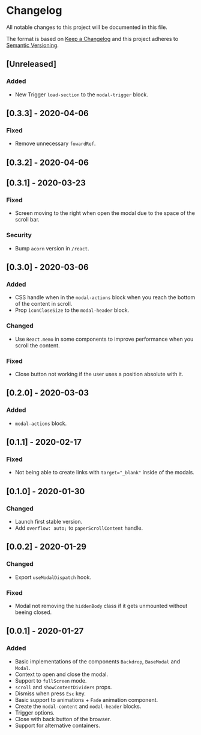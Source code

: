 # Changelog

All notable changes to this project will be documented in this file.

The format is based on [Keep a Changelog](http://keepachangelog.com/en/1.0.0/)
and this project adheres to [Semantic Versioning](http://semver.org/spec/v2.0.0.html).

## [Unreleased]
### Added
- New Trigger `load-section` to the `modal-trigger` block.

## [0.3.3] - 2020-04-06
### Fixed
- Remove unnecessary `fowardRef`.

## [0.3.2] - 2020-04-06

## [0.3.1] - 2020-03-23
### Fixed
- Screen moving to the right when open the modal due to the space of the scroll bar.

### Security
- Bump `acorn` version in `/react`.

## [0.3.0] - 2020-03-06
### Added
- CSS handle when in the `modal-actions` block when you reach the bottom of the content in scroll.
- Prop `iconCloseSize` to the `modal-header` block.

### Changed
- Use `React.memo` in some components to improve performance when you scroll the content.

### Fixed
- Close button not working if the user uses a position absolute with it.

## [0.2.0] - 2020-03-03
### Added
- `modal-actions` block.

## [0.1.1] - 2020-02-17
### Fixed
- Not being able to create links with `target="_blank"` inside of the modals.

## [0.1.0] - 2020-01-30
### Changed
- Launch first stable version.
- Add `overflow: auto;` to `paperScrollContent` handle.

## [0.0.2] - 2020-01-29
### Changed
- Export `useModalDispatch` hook.

### Fixed
- Modal not removing the `hiddenBody` class if it gets unmounted without beeing closed.

## [0.0.1] - 2020-01-27
### Added
- Basic implementations of the components `Backdrop`, `BaseModal` and `Modal`.
- Context to open and close the modal.
- Support to `fullScreen` mode.
- `scroll` and `showContentDividers` props.
- Dismiss when press `Esc` key.
- Basic support to animations + `Fade` animation component.
- Create the `modal-content` and `modal-header` blocks.
- Trigger options.
- Close with back button of the browser.
- Support for alternative containers.
